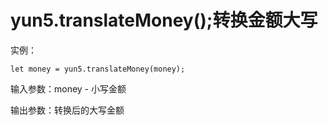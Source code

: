 # yun5.translateMoney\(\);转换金额大写

实例：

```text
let money = yun5.translateMoney(money);
```

输入参数：money - 小写金额

输出参数：转换后的大写金额

